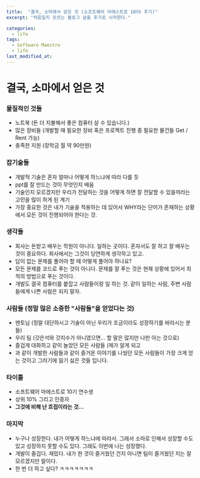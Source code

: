 ```yaml
---
title:  "결국, 소마에서 얻은 것 (소프트웨어 마에스트로 10th 후기)"
excerpt: "처음일지 모르는 블로그 글을 후기로 시작한다."

categories:
  - life
tags:
  - Software Maestro
  - life
last_modified_at: 
---
```


# 결국, 소마에서 얻은 것

### 물질적인 것들

- 노트북 (돈 더 지불해서 좋은 컴퓨터 살 수 있습니다.)
- 많은 장비들 (개발할 때 필요한 장비 혹은 프로젝트 진행 중 필요한 물건들 Get / Rent 가능)
- 충족한 지원 (장학금 월 약 90만원)

### 잡기술들

- 개발적 기술은 혼자 얼마나 어떻게 하느냐에 따라 다를 듯
- ppt를 잘 만드는 것이 무엇인지 배움
- 기술인지 모르겠지만 우리가 전달하는 것을 어떻게 하면 잘 전달할 수 있을까라는 고민을 많이 하게 된 계기
- 가장 중요한 것은 내가 기술을 적용하는 데 있어서 WHY라는 단어가 존재하는 상황에서 모든 것이 진행되어야 한다는 것.

### 생각들

- 회사는 돈받고 배우는 학원이 아니다. 일하는 곳이다. 
혼자서도 잘 하고 잘 배우는 것이 중요하다. 회사에서는 그것이 당연하게 생각하고 있고.
- 답이 없는 문제를 풀어야 할 때 어떻게 풀어야 하나요?
- 모든 문제를 코드로 푸는 것이 아니다. 문제를 잘 푸는 것은 현재 상황에 있어서 최적의 방법으로 푸는 것이다.
- 개발도 결국 컴퓨터를 붙잡고 사람들이랑 일 하는 것. 
같이 일하는 사람, 주변 사람들에게 나쁜 사람은 되지 말자.

### 사람들 (정말 많은 소중한 "사람들"을 얻었다는 것)

- 멘토님 (정말 대단하시고 기술이 아닌 우리가 조금이라도 성장하기를 바라시는 분들)
- 우리 팀 (갓은석와 갓지수가 아니였으면... 할 말은 많지만 나만 아는 것으로)
- 즐겁게 대화하고 같이 놀았던 모든 사람들 (제가 알게 되고
- 과 같이 개발한 사람들과 같이 즐거운 이야기를 나눴던 모든 사람들이 가장 크게 얻는 것이고 그러기에 잃기 싫은 것들 입니다.

### 타이틀

- 소프트웨어 마에스트로 10기 연수생
- 상위 10% 그리고 인증자
- **그것에 비해 난 흐접이라는 것...**

### 마지막

- 누구나 성장한다. 내가 어떻게 하느냐에 따라서. 
그래서 소마로 인해서 성장할 수도 있고 성장하지 못할 수도 있다. 그래도 이번에 나는 성장했다.
- 개발이 즐겁다. 재밌다. 내가 한 것이 즐거웠던 건지 아니면 팀이 즐거웠던 지는 잘 모르겠지만 말이다.
- 한 번 더 하고 싶다? ㅋㅋㅋㅋㅋㅋㅋ
